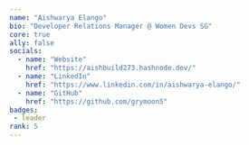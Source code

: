```yaml
---
name: "Aishwarya Elango"
bio: "Developer Relations Manager @ Women Devs SG"
core: true
ally: false
socials:
  - name: "Website"
    href: "https://aishbuild273.hashnode.dev/"
  - name: "LinkedIn"
    href: "https://www.linkedin.com/in/aishwarya-elango/"
  - name: "GitHub"
    href: "https://github.com/grymoon5"
badges:
 - leader
rank: 5
---
```

